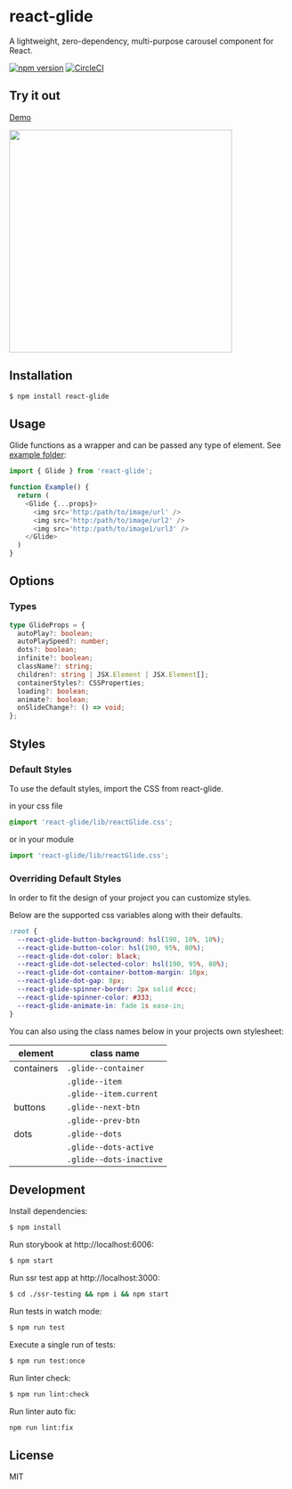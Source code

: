 # react-glide

A lightweight, zero-dependency, multi-purpose carousel component for React.

[![npm version](https://badge.fury.io/js/react-glide.svg)](https://badge.fury.io/js/react-glide)
[![CircleCI](https://circleci.com/gh/andrewangelle/react-paypal-button.svg?style=svg)](https://circleci.com/gh/andrewangelle/react-glide)

## Try it out

[Demo](https://master--676ed9a7f91611407c7878ce.chromatic.com/?path=/story/glide--basic)
<!-- [Codesandbox Demo](https://codesandbox.io/s/r7166733lm) -->

<img src="glide.png" width="400px" />

## Installation

```sh
$ npm install react-glide
```

## Usage

Glide functions as a wrapper and can be passed any type of element. See [example folder](https://github.com/andrewangelle/react-glide/tree/master/ssr-testing/components/GlideExample.tsx):

```javascript
import { Glide } from 'react-glide';

function Example() {
  return (
    <Glide {...props}>
      <img src='http:/path/to/image/url' />
      <img src='http:/path/to/image/url2' />
      <img src='http:/path/to/image1/url3' />
    </Glide>
  )
}
```

## Options

### Types
```typescript
type GlideProps = {
  autoPlay?: boolean;
  autoPlaySpeed?: number;
  dots?: boolean;
  infinite?: boolean;
  className?: string;
  children?: string | JSX.Element | JSX.Element[];
  containerStyles?: CSSProperties;
  loading?: boolean;
  animate?: boolean;
  onSlideChange?: () => void;
};
```

<!-- ### Props Description
| option      | type      | description                           | default | required  |
|------------ |-----------|---------------------------------------|---------|-----------|
|`width`      |integer    | the width of the carousel container. |  none  |   Yes  |
|`height`      |integer    | the height of the carousel container. |  none  |   No  |
|`autoPlay`   |bool       | enables or disables autoPlay feature.| false    | No    |
|`autoPlaySpeed` |integer    | the rate of change between slides, defined in ms.|  2000  | No    |
|`infinite` |bool    | carousel will loop infinitely  |  true  | No    |
|`dots` |bool    | dot navigation & pagination   | true   |  No   |
|`onSlideChange` |func    | a function that will fire when the slide changes  | none   |  No   | -->


## Styles

### Default Styles

To use the default styles, import the CSS from react-glide.

in your css file
```css
@import 'react-glide/lib/reactGlide.css';
```

or in your module
```javascript
import 'react-glide/lib/reactGlide.css';
```

### Overriding Default Styles

In order to fit the design of your project you can customize styles. 

Below are the supported css variables along with their defaults.
```css
:root {
  --react-glide-button-background: hsl(190, 10%, 10%);
  --react-glide-button-color: hsl(190, 95%, 80%);
  --react-glide-dot-color: black;
  --react-glide-dot-selected-color: hsl(190, 95%, 80%);
  --react-glide-dot-container-bottom-margin: 10px;
  --react-glide-dot-gap: 8px;
  --react-glide-spinner-border: 2px solid #ccc;
  --react-glide-spinner-color: #333;
  --react-glide-animate-in: fade 1s ease-in;
}
```

You can also using the class names below in your projects own stylesheet:

| element     | class name |
|------------ |-----------|
|  containers  | `.glide--container` |
|           |   `.glide--item`|
|           | `.glide--item.current` |
|  buttons  | `.glide--next-btn` |
|           |  `.glide--prev-btn`|
|  dots     |  `.glide--dots`  |
|     |  `.glide--dots-active`  |
|     |  `.glide--dots-inactive`  |


## Development

Install dependencies:

```sh
$ npm install
```

Run storybook at http://localhost:6006:

```sh
$ npm start
```

Run ssr test app at http://localhost:3000:

```sh
$ cd ./ssr-testing && npm i && npm start
```

Run tests in watch mode:

```sh
$ npm run test
```

Execute a single run of tests:

```sh
$ npm run test:once
```

Run linter check:

```sh
$ npm run lint:check
```

Run linter auto fix:

```sh
npm run lint:fix
```


## License
MIT
